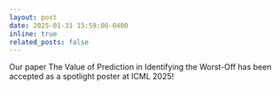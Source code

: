 ```yaml
---
layout: post
date: 2025-01-31 15:59:00-0400
inline: true
related_posts: false
---
```


Our paper The Value of Prediction in Identifying the Worst-Off has been accepted as a spotlight poster at ICML 2025!

